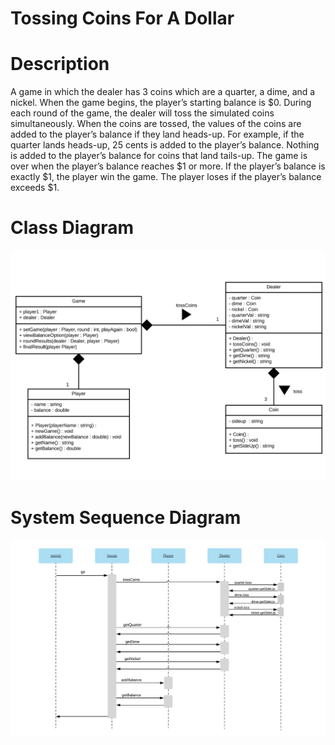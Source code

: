 # Tossing Coins For A Dollar

# Description

A game in which the dealer has 3 coins which are a quarter, a dime, and a nickel. When the game begins, the player’s starting balance is $0. During each round of the game, the dealer will toss the simulated coins simultaneously. When the coins are tossed, the values of the coins are added to the player’s balance if they land heads-up. For example, if the quarter lands heads-up, 25 cents is added to the player’s balance. Nothing is added to the player’s balance for coins that land tails-up. The game is over when the player’s balance reaches $1 or more. If the player’s balance is exactly $1, the player win the game. The player loses if the player’s balance exceeds $1.

# Class Diagram
![alt text](https://github.com/AnnieWongWong/TossingCoinsForADollar/blob/master/Diagrams/Class%20Diagram.PNG)

# System Sequence Diagram
![alt text](https://github.com/AnnieWongWong/TossingCoinsForADollar/blob/master/Diagrams/System%20Sequence%20Diagram.PNG)
